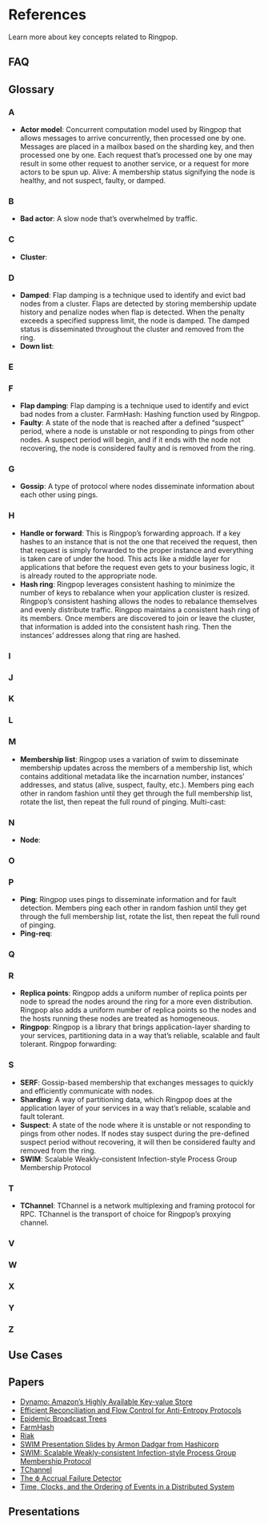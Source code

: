 # References

Learn more about key concepts related to Ringpop.

## FAQ

## Glossary

### A 
- **Actor model**: Concurrent computation model used by Ringpop that allows messages to arrive concurrently, then processed one by one. Messages are placed in a mailbox based on the sharding key, and then processed one by one. Each request that’s processed one by one may result in some other request to another service, or a request for more actors to be spun up.
Alive: A membership status signifying the node is healthy, and not suspect, faulty, or damped.

### B  

- **Bad actor**: A slow node that’s overwhelmed by traffic.

### C 

- **Cluster**:

### D 

- **Damped**: Flap damping is a technique used to identify and evict bad nodes from a cluster. Flaps are detected by storing membership update history and penalize nodes when flap is detected. When the penalty exceeds a specified suppress limit, the node is damped. The damped status is disseminated throughout the cluster and removed from the ring. 
- **Down list**:

### E 

### F 

- **Flap damping**: Flap damping is a technique used to identify and evict bad nodes from a cluster.
FarmHash: Hashing function used by Ringpop. 
- **Faulty**: A state of the node that is reached after a defined “suspect” period, where a node is unstable or not responding to pings from other nodes. A suspect period will begin, and if it ends with the node not recovering, the node is considered faulty and is removed from the ring.

### G 

- **Gossip**: A type of protocol where nodes disseminate information about each other using pings.

### H 

- **Handle or forward**: This is Ringpop’s forwarding approach. If a key hashes to an instance that is not the one that received the request, then that request is simply forwarded to the proper instance and everything is taken care of under the hood. This acts like a middle layer for applications that before the request even gets to your business logic, it is already routed to the appropriate node.
- **Hash ring**: Ringpop leverages consistent hashing to minimize the number of keys to rebalance when your application cluster is resized. Ringpop’s consistent hashing allows the nodes to rebalance themselves and evenly distribute traffic. Ringpop maintains a consistent hash ring of its members. Once members are discovered to join or leave the cluster, that information is added into the consistent hash ring. Then the instances’ addresses along that ring are hashed.

### I 

### J 

### K 

### L 

### M 

- **Membership list**: Ringpop uses a variation of swim to disseminate membership updates across the members of a membership list, which contains additional metadata like the incarnation number, instances’ addresses, and status (alive, suspect, faulty, etc.). Members ping each other in random fashion until they get through the full membership list, rotate the list, then repeat the full round of pinging.
Multi-cast:

### N

- **Node**:

### O

### P

- **Ping**: Ringpop uses pings to disseminate information and for fault detection. Members ping each other in random fashion until they get through the full membership list, rotate the list, then repeat the full round of pinging.
- **Ping-req**:

### Q

### R

- **Replica points**: Ringpop adds a uniform number of replica points per node to spread the nodes around the ring for a more even distribution. Ringpop also adds a uniform number of replica points so the nodes and the hosts running these nodes are treated as homogeneous.
- **Ringpop**: Ringpop is a library that brings application-layer sharding to your services, partitioning data in a way that’s reliable, scalable and fault tolerant.
Ringpop forwarding:

### S

- **SERF**: Gossip-based membership that exchanges messages to quickly and efficiently communicate with nodes.
- **Sharding**: A way of partitioning data, which Ringpop does at the application layer of your services in a way that’s reliable, scalable and fault tolerant.
- **Suspect**: A state of the node where it is unstable or not responding to pings from other nodes. If nodes stay suspect during the pre-defined suspect period without recovering, it will then be considered faulty and removed from the ring.
- **SWIM**: Scalable Weakly-consistent Infection-style Process Group Membership Protocol

### T 

- **TChannel**: TChannel is a network multiplexing and framing protocol for RPC. TChannel is the transport of choice for Ringpop’s proxying channel.

### V 

### W 

### X 

### Y 

### Z 

## Use Cases

## Papers

- [Dynamo: Amazon’s Highly Available Key-value Store](http://www.allthingsdistributed.com/files/amazon-dynamo-sosp2007.pdf)
- [Efficient Reconciliation and Flow Control for Anti-Entropy Protocols](http://www.cs.cornell.edu/home/rvr/papers/flowgossip.pdf)
- [Epidemic Broadcast Trees](http://www.gsd.inesc-id.pt/~jleitao/pdf/srds07-leitao.pdf)
- [FarmHash](https://code.google.com/p/farmhash/)
- [Riak](http://basho.com/riak/)
- [SWIM Presentation Slides by Armon Dadgar from Hashicorp](https://speakerd.s3.amazonaws.com/presentations/5d140b302fbf01327e4e42c106afd3ef/2014-SWIM.pdf)
- [SWIM: Scalable Weakly-consistent Infection-style Process Group Membership Protocol](http://www.cs.cornell.edu/~asdas/research/dsn02-swim.pdf)
- [TChannel](https://github.com/uber/tchannel)
- [The ϕ Accrual Failure Detector](http://ddg.jaist.ac.jp/pub/HDY+04.pdf)
- [Time, Clocks, and the Ordering of Events in a Distributed System](http://web.stanford.edu/class/cs240/readings/lamport.pdf)


## Presentations

